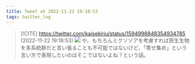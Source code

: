 ```yaml
---
title: Tweet at 2022-11-22 19:18:53
tags: twitter_log
---
```


> [!CITE] https://twitter.com/kaisekiriu/status/1594998848354934785 (2022-11-22 19:18:53)
> ![](https://twitter.com/kaisekiriu/status/1594998848354934785)
> や、もちろんミクソゾアを考慮すれば原生生物を多系統群だと言い張ることも不可能ではないけど、「寄せ集め」という言い方で表現したいのはそこではないよね？という話。
